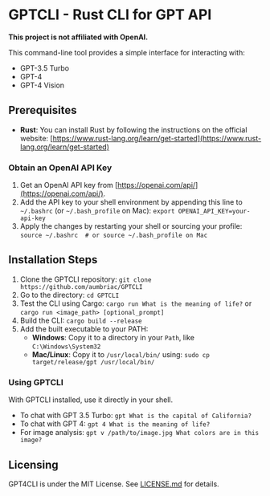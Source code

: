 # GPTCLI - Rust CLI for GPT API

**This project is not affiliated with OpenAI.**

This command-line tool provides a simple interface for interacting with:

- GPT-3.5 Turbo
- GPT-4
- GPT-4 Vision

## Prerequisites

- **Rust**: You can install Rust by following the instructions on the official website: [https://www.rust-lang.org/learn/get-started](https://www.rust-lang.org/learn/get-started)

### Obtain an OpenAI API Key

1. Get an OpenAI API key from [https://openai.com/api/](https://openai.com/api/).
2. Add the API key to your shell environment by appending this line to `~/.bashrc` (or `~/.bash_profile` on Mac): `export OPENAI_API_KEY=your-api-key`
3. Apply the changes by restarting your shell or sourcing your profile: `source ~/.bashrc  # or source ~/.bash_profile on Mac`

## Installation Steps

1. Clone the GPTCLI repository: `git clone https://github.com/aumbriac/GPTCLI`
2. Go to the directory: `cd GPTCLI`
3. Test the CLI using Cargo: `cargo run What is the meaning of life?` or `cargo run <image_path> [optional_prompt]`
4. Build the CLI: `cargo build --release`
5. Add the built executable to your PATH:
   - **Windows**: Copy it to a directory in your `Path`, like `C:\Windows\System32`
   - **Mac/Linux**: Copy it to `/usr/local/bin/` using: `sudo cp target/release/gpt /usr/local/bin/`

### Using GPTCLI

With GPTCLI installed, use it directly in your shell.

- To chat with GPT 3.5 Turbo: `gpt What is the capital of California?`
- To chat with GPT 4: `gpt 4 What is the meaning of life?`
- For image analysis: `gpt v /path/to/image.jpg What colors are in this image?`

## Licensing

GPT4CLI is under the MIT License. See [LICENSE.md](LICENSE.md) for details.
